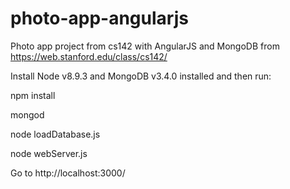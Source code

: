 # photo-app-angularjs
Photo app project from cs142 with AngularJS and MongoDB
from https://web.stanford.edu/class/cs142/

Install Node v8.9.3 and MongoDB v3.4.0 installed and then run:

npm install

mongod

node loadDatabase.js

node webServer.js

Go to http://localhost:3000/
